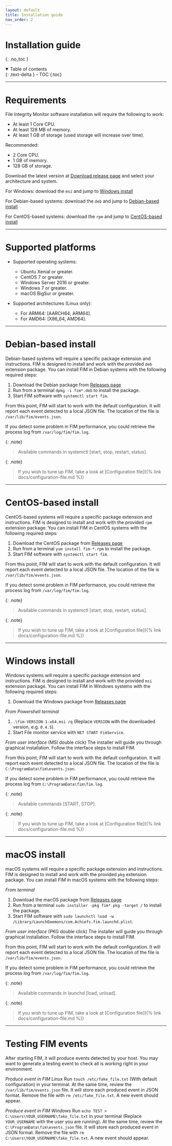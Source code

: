 ```yaml
---
layout: default
title: Installation guide
nav_order: 2
---
```


# Installation guide
{: .no_toc }

<details open markdown="block">
  <summary>
    Table of contents
  </summary>
  {: .text-delta }
- TOC
{:toc}
</details>

---

# Requirements

File Integrity Monitor software installation will require the following to work:
- At least 1 Core CPU.
- At least 128 MB of memory.
- At least 1 GB of storage (used storage will increase over time).

Recommended:
- 2 Core CPU.
- 1 GB of memory.
- 128 GB of storage.

Download the latest version at [Download release page](https://github.com/Achiefs/fim/releases) and select your architecture and system.

For Windows: download the `msi` and jump to [Windows install](#windows-install)

For Debian-based systems: download the `deb` and jump to [Debian-based install](#debian-based-install)

For CentOS-based systems: download the `rpm` and jump to [CentOS-based install](#centos-based-install)

---

# Supported platforms

- Supported operating systems:
  - Ubuntu Xenial or greater.
  - CentOS 7 or greater.
  - Windows Server 2016 or greater.
  - Windows 7 or greater.
  - macOS BigSur or greater.

- Supported architectures (Linux only):
  - For ARM64: [AARCH64, ARM64].
  - For AMD64: [X86_64, AMD64].

---

# Debian-based install

Debian-based systems will require a specific package extension and instructions. FIM is designed to install and work with the provided `deb` extension package. You can install FIM in Debian systems with the following required steps:

1. Download the Debian package from [Releases page](https://github.com/Achiefs/fim/releases) 
2. Run from a terminal `dpkg -i fim*.deb` to install the package.
3. Start FIM software with `systemctl start fim`.

From this point, FIM will start to work with the default configuration. It will report each event detected to a local JSON file. The location of the file is `/var/lib/fim/events.json`.

If you detect some problem in FIM performance, you could retrieve the process log from `/var/log/fim/fim.log`.

{: .note}
> Available commands in systemctl [start, stop, restart, status].

{: .note}
> If you wish to tune up FIM, take a look at [Configuration file]({% link docs/configuration-file.md %})

---

# CentOS-based install

CentOS-based systems will require a specific package extension and instructions. FIM is designed to install and work with the provided `rpm` extension package. You can install FIM in CentOS systems with the following required steps:

1. Download the CentOS package from [Releases page](https://github.com/Achiefs/fim/releases) 
2. Run from a terminal `yum install fim-*.rpm` to install the package.
3. Start FIM software with `systemctl start fim`.

From this point, FIM will start to work with the default configuration. It will report each event detected to a local JSON file. The location of the file is `/var/lib/fim/events.json`.

If you detect some problem in FIM performance, you could retrieve the process log from `/var/log/fim/fim.log`.

{: .note}
> Available commands in systemctl [start, stop, restart, status].

{: .note}
> If you wish to tune up FIM, take a look at [Configuration file]({% link docs/configuration-file.md %})

---

# Windows install

Windows systems will require a specific package extension and instructions. FIM is designed to install and work with the provided `msi` extension package. You can install FIM in Windows systems with the following required steps:

1. Download the Windows package from [Releases page](https://github.com/Achiefs/fim/releases) 

*From Powershell terminal*
1. `.\fim-VERSION-1-x64.msi /q` (Replace `VERSION` with the downloaded version, e.g. `0.4.5`).
2. Start File monitor service with `NET START FimService`.

*From user interface* (MSI double click)
The installer will guide you through graphical installation. Follow the interface steps to install FIM.

From this point, FIM will start to work with the default configuration. It will report each event detected to a local JSON file. The location of the file is `C:\ProgramData\fim\events.json`.

If you detect some problem in FIM performance, you could retrieve the process log from `C:\ProgramData\fim\fim.log`.

{: .note}
> Available commands [START, STOP].

{: .note}
> If you wish to tune up FIM, take a look at [Configuration file]({% link docs/configuration-file.md %})

---

# macOS install

macOS systems will require a specific package extension and instructions. FIM is designed to install and work with the provided `pkg` extension package. You can install FIM in macOS systems with the following steps:

*From terminal*
1. Download the macOS package from [Releases page](https://github.com/Achiefs/fim/releases) 
2. Run from a terminal `sudo installer -pkg fim*.pkg -target /` to install the package.
3. Start FIM software with `sudo launchctl load -w /Library/LaunchDaemons/com.Achiefs.fim.launchd.plist`.

*From user interface* (PKG double click)
The installer will guide you through graphical installation. Follow the interface steps to install FIM.

From this point, FIM will start to work with the default configuration. It will report each event detected to a local JSON file. The location of the file is `/var/lib/fim/events.json`.

If you detect some problem in FIM performance, you could retrieve the process log from `/var/log/fim/fim.log`.

{: .note}
> Available commands in launchd [load, unload].

{: .note}
> If you wish to tune up FIM, take a look at [Configuration file]({% link docs/configuration-file.md %})

---

# Testing FIM events

After starting FIM, it will produce events detected by your host. You may want to generate a testing event to check all is working right in your environment.

*Produce event in FIM Linux*
Run `touch /etc/fake_file.txt` (With default configuration) in your terminal. At the same time, review the `/var/lib/fim/events.json` file. It will store each produced event in JSON format.
Remove the file with `rm /etc/fake_file.txt`. A new event should appear.

*Produce event in FIM Windows*
Run `echo TEST > C:\Users\YOUR_USERNAME\fake_file.txt` in your terminal (Replace `YOUR_USERNAME` with the user you are running). At the same time, review the `C:\ProgramData\fim\events.json` file. It will store each produced event in JSON format.
Remove the file with `rm C:\Users\YOUR_USERNAME\fake_file.txt`. A new event should appear.
